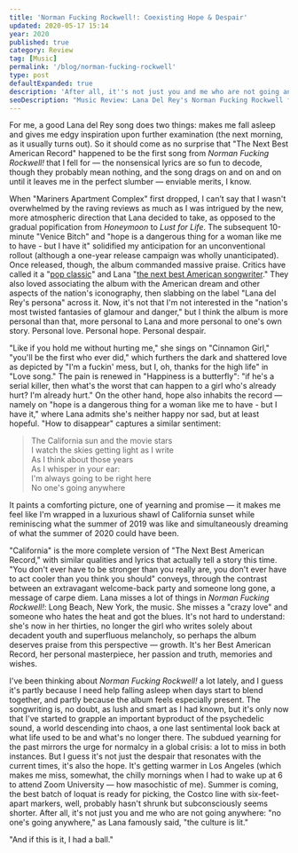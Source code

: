 ```yaml
---
title: 'Norman Fucking Rockwell!: Coexisting Hope & Despair'
updated: 2020-05-17 15:14
year: 2020
published: true
category: Review
tag: [Music]
permalink: '/blog/norman-fucking-rockwell'
type: post
defaultExpanded: true
description: 'After all, it''s not just you and me who are not going anywhere: "no one''s going anywhere," and as Lana famously said: "the culture is lit."'
seoDescription: "Music Review: Lana Del Rey's Norman Fucking Rockwell feels especially present in these pandemic days. A one last sentimental look back at a life that is no longer there. But it's ok, because there is hope in despair. Because as Lana famously said: the culture is lit."
---
```


For me, a good Lana del Rey song does two things: makes me fall asleep and gives me edgy inspiration upon further examination (the next morning, as it usually turns out). So it should come as no surprise that "The Next Best American Record" happened to be the first song from _Norman Fucking Rockwell!_ that I fell for — the nonsensical lyrics are so fun to decode, though they probably mean nothing, and the song drags on and on and on until it leaves me in the perfect slumber — enviable merits, I know.

When "Mariners Apartment Complex" first dropped, I can’t say that I wasn't overwhelmed by the raving reviews as much as I was intrigued by the new, more atmospheric direction that Lana decided to take, as opposed to the gradual popification from _Honeymoon_ to _Lust for Life_. The subsequent 10-minute "Venice Bitch" and "hope is a dangerous thing for a woman like me to have - but I have it" solidified my anticipation for an unconventional rollout (although a one-year release campaign was wholly unanticipated). Once released, though, the album commanded massive praise. Critics have called it a "[pop classic](https://www.rollingstone.com/music/music-album-reviews/lana-del-reys-norman-fucking-rockwell-878534/)" and Lana "[the next best American songwriter](https://pitchfork.com/reviews/albums/lana-del-rey-norman-fucking-rockwell/)." They also loved associating the album with the American dream and other aspects of the nation's iconography, then slabbing on the label "Lana del Rey's persona" across it. Now, it's not that I'm not interested in the "nation's most twisted fantasies of glamour and danger," but I think the album is more personal than that, more personal to Lana and more personal to one's own story. Personal love. Personal hope. Personal despair.

"Like if you hold me without hurting me," she sings on "Cinnamon Girl," "you'll be the first who ever did," which furthers the dark and shattered love as depicted by "I'm a fuckin' mess, but I, oh, thanks for the high life" in "Love song." The pain is renewed in "Happiness is a butterfly": "if he's a serial killer, then what's the worst that can happen to a girl who's already hurt? I'm already hurt." On the other hand, hope also inhabits the record — namely on "hope is a dangerous thing for a woman like me to have - but I have it," where Lana admits she's neither happy nor sad, but at least hopeful. "How to disappear" captures a similar sentiment:

> The California sun and the movie stars  
> I watch the skies getting light as I write  
> As I think about those years  
> As I whisper in your ear:  
> I'm always going to be right here  
> No one's going anywhere

It paints a comforting picture, one of yearning and promise — it makes me feel like I'm wrapped in a luxurious shawl of California sunset while reminiscing what the summer of 2019 was like and simultaneously dreaming of what the summer of 2020 could have been.

"California" is the more complete version of "The Next Best American Record," with similar qualities and lyrics that actually tell a story this time. "You don't ever have to be stronger than you really are, you don't ever have to act cooler than you think you should" conveys, through the contrast between an extravagant welcome-back party and someone long gone, a message of carpe diem. Lana misses a lot of things in _Norman Fucking Rockwell!_: Long Beach, New York, the music. She misses a "crazy love" and someone who hates the heat and got the blues. It's not hard to understand: she's now in her thirties, no longer the girl who writes solely about decadent youth and superfluous melancholy, so perhaps the album deserves praise from this perspective — growth. It's her Best American Record, her personal masterpiece, her passion and truth, memories and wishes.

I've been thinking about _Norman Fucking Rockwell!_ a lot lately, and I guess it's partly because I need help falling asleep when days start to blend together, and partly because the album feels especially present. The songwriting is, no doubt, as lush and smart as I had known, but it's only now that I've started to grapple an important byproduct of the psychedelic sound, a world descending into chaos, a one last sentimental look back at what life used to be and what's no longer there. The subdued yearning for the past mirrors the urge for normalcy in a global crisis: a lot to miss in both instances. But I guess it's not just the despair that resonates with the current times, it's also the hope. It's getting warmer in Los Angeles (which makes me miss, somewhat, the chilly mornings when I had to wake up at 6 to attend Zoom University — how masochistic of me). Summer is coming, the best batch of loquat is ready for picking, the Costco line with six-feet-apart markers, well, probably hasn't shrunk but subconsciously seems shorter. After all, it's not just you and me who are not going anywhere: "no one's going anywhere," as Lana famously said, "the culture is lit."

"And if this is it, I had a ball."
